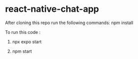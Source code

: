 # react-native-chat-app

After cloning this repo run the following commands:
npm install

To run this code :
1) npx expo start

2) npm start

